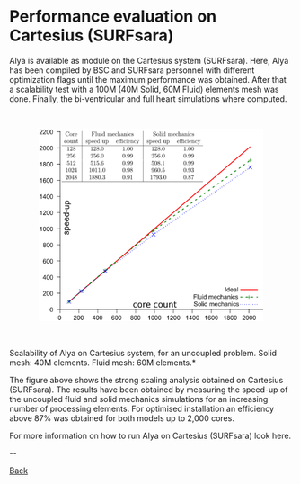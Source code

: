 # Performance evaluation on Cartesius (SURFsara) 

Alya is available as module on the Cartesius system (SURFsara).
Here, Alya has been compiled by BSC and SURFsara personnel with different optimization flags until the maximum performance was obtained. After that a scalability test with a 100M (40M Solid, 60M Fluid) elements mesh was done. Finally, the bi-ventricular and full heart simulations where computed. 

<br/>
<p align="center">
<img src="alya_bench3.png" width="400"/>
<p/>
<br/>

Scalability of Alya on Cartesius system, for an uncoupled problem. Solid mesh: 40M elements. Fluid mesh: 60M elements.*


The figure above shows the strong scaling analysis obtained on Cartesius (SURFsara). The results have been obtained by measuring the speed-up of the uncoupled fluid and solid mechanics simulations for an increasing number of processing elements. For optimised installation an efficiency above 87% was obtained for both models up to 2,000 cores. 

For more information on how to run Alya on Cartesius (SURFsara) look here.

--

[Back](../..)
